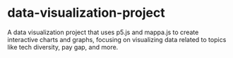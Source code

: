 # data-visualization-project
A data visualization project that uses p5.js and mappa.js to create interactive charts and graphs, focusing on visualizing data related to topics like tech diversity, pay gap, and more.
